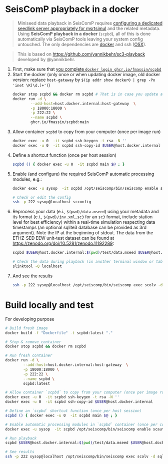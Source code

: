 # SeisComP playback in a docker

> Miniseed data playback in SeisComP requires [configuring a dedicated seedlink server appropriately for msrtsimul](https://www.seiscomp.de/doc/base/tutorials/waveformplayback.html) and the related metadata. Using **SeisComP playback in a docker** (`scpbd`), all of this is done automatically via SeisComP tools leaving your system config untouched. The only dependencies are [docker](https://docs.docker.com/engine/install/) and ssh ([OSX](https://support.apple.com/en-gb/guide/mac-help/mchlp1066/mac)).  

> This is based on https://github.com/yannikbehr/sc3-playback developed by @yannikbehr.

1. First, make sure that [you complete `docker login ghcr.io/fmassin/scpbd`](https://docs.github.com/en/packages/working-with-a-github-packages-registry/working-with-the-container-registry#authenticating-to-the-container-registry)
2. Start the docker (only once or when updating docker image, old docker version: replace `host-gateway` by `$(ip addr show docker0 | grep -Po 'inet \K[\d.]+')`)
    ```bash
    docker stop scpbd && docker rm scpbd # That is in case you update an existing one 
    docker run -d \
            --add-host=host.docker.internal:host-gateway  \
            -p 18000:18000 \
            -p 222:22 \
            --name scpbd \
            ghcr.io/fmassin/scpbd:main
    ```
3. Allow container `scpbd` to copy from your computer (once per image run)
    ```bash
    docker exec -u 0  -it scpbd ssh-keygen -t rsa -N '' 
    docker exec -u 0  -it scpbd ssh-copy-id $USER@host.docker.internal 
    ```
4. Define a shortcut function (once per host session)
    ```bash
    scpbd () { docker exec -u 0  -it scpbd main $@ ; } 
    ```
5. Enable (and configure) the required SeisComP automatic processing modules, e.g.:
    ```bash
    docker exec -u sysop  -it scpbd /opt/seiscomp/bin/seiscomp enable scautopick scamp  scautoloc scevent sceewenv scvsmag

    # Check or edit the config
    ssh -p 222 sysop@localhost scconfig
    ```
6. Reprocess your data (e.i., `$(pwd)/data.mseed`) using your metadata and its format (e.i., `$(pwd)/inv.xml,sc3` for an `sc3` format, include station level for best efficiency) within a real-time simulation respecting data timestamps (an optional  sqlite3 database can be provided as 3rd argument). Note the IP at the beginning of stdout. The data from the ETHZ-SED EEW unit-test dataset can be found at https://zenodo.org/doi/10.5281/zenodo.11192289:
    ```bash
    scpbd $USER@host.docker.internal:$(pwd)/test/data.mseed $USER@host.docker.internal:$(pwd)/test/inv.xml,sc3 

    # Check the data during playback (in another terminal window or tab): 
    slinktool -Q localhost
    ```
7. And see the results
    ```bash
    ssh -p 222 sysop@localhost /opt/seiscomp/bin/seiscomp exec scolv -d sqlite3:///home/sysop/event_db.sqlite --offline 
    ```

# Build locally and test 
For developing purpose
```bash
# Build fresh image
docker build -f "Dockerfile" -t scpbd:latest "."

# Stop & remove container
docker stop scpbd && docker rm scpbd 

# Run fresh container
docker run -d \
        --add-host=host.docker.internal:host-gateway  \
        -p 18000:18000 \
        -p 222:22 \
        --name scpbd \
        scpbd:latest

# Allow container `scpbd` to copy from your computer (once per image run)
docker exec -u 0  -it scpbd ssh-keygen -t rsa -N '' 
docker exec -u 0  -it scpbd ssh-copy-id $USER@host.docker.internal 

# Define an `scpbd` shortcut function (once per host session)
scpbd () { docker exec -u 0  -it scpbd main $@ ; } 

# Enable automatic processing modules in `scpbd` container (once per container run)
docker exec -u sysop  -it scpbd /opt/seiscomp/bin/seiscomp enable scautopick scamp  scautoloc scevent sceewenv scvsmag

# Run playback
scpbd $USER@host.docker.internal:$(pwd)/test/data.mseed $USER@host.docker.internal:$(pwd)/test/inv.xml,sc3 

# See results
ssh -p 222 sysop@localhost /opt/seiscomp/bin/seiscomp exec scolv -d sqlite3:///home/sysop/event_db.sqlite --offline 
```